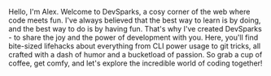 Hello, I'm Alex. 
Welcome to DevSparks, a cosy corner of the web where code meets fun. I've always believed that the best way to learn is by doing, and the best way to do is by having fun. That's why I've created DevSparks - to share the joy and the power of development with you.
Here, you'll find bite-sized lifehacks about everything from CLI power usage to git tricks, all crafted with a dash of humor and a bucketload of passion.
So grab a cup of coffee, get comfy, and let's explore the incredible world of coding together!
